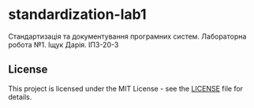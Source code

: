 # standardization-lab1
Стандартизація та документування програмних систем. Лабораторна робота №1. Іщук Дарія. ІПЗ-20-3

## License

This project is licensed under the MIT License - see the [LICENSE](LICENSE) file for details.